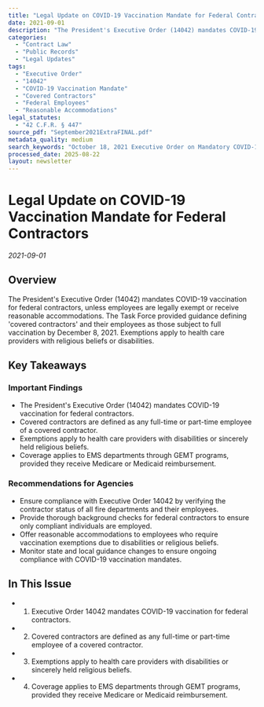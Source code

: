 ```yaml
---
title: "Legal Update on COVID-19 Vaccination Mandate for Federal Contractors"
date: 2021-09-01
description: "The President's Executive Order (14042) mandates COVID-19 vaccination for federal contractors, unless employees are legally exempt or receive reasonable accommodations. The Task Force provided guidance defining 'covered contractors' and their employees as those subject to full vaccination by December 8, 2021. Exemptions apply to health care providers with religious beliefs or disabilities."
categories:
  - "Contract Law"
  - "Public Records"
  - "Legal Updates"
tags:
  - "Executive Order"
  - "14042"
  - "COVID-19 Vaccination Mandate"
  - "Covered Contractors"
  - "Federal Employees"
  - "Reasonable Accommodations"
legal_statutes:
  - "42 C.F.R. § 447"
source_pdf: "September2021ExtraFINAL.pdf"
metadata_quality: medium
search_keywords: "October 18, 2021 Executive Order on Mandatory COVID-19 Vaccination for Federal Contractors; September 9, 2021 OMB Guidance on Mandatory COVID-19 Vaccination for Federal Contractors; September 24, 2021..."
processed_date: 2025-08-22
layout: newsletter
---
```


# Legal Update on COVID-19 Vaccination Mandate for Federal Contractors

*2021-09-01*

## Overview

The President's Executive Order (14042) mandates COVID-19 vaccination for federal contractors, unless employees are legally exempt or receive reasonable accommodations. The Task Force provided guidance defining 'covered contractors' and their employees as those subject to full vaccination by December 8, 2021. Exemptions apply to health care providers with religious beliefs or disabilities.

## Key Takeaways

### Important Findings

- The President's Executive Order (14042) mandates COVID-19 vaccination for federal contractors.
- Covered contractors are defined as any full-time or part-time employee of a covered contractor.
- Exemptions apply to health care providers with disabilities or sincerely held religious beliefs.
- Coverage applies to EMS departments through GEMT programs, provided they receive Medicare or Medicaid reimbursement.

### Recommendations for Agencies

- Ensure compliance with Executive Order 14042 by verifying the contractor status of all fire departments and their employees.
- Provide thorough background checks for federal contractors to ensure only compliant individuals are employed.
- Offer reasonable accommodations to employees who require vaccination exemptions due to disabilities or religious beliefs.
- Monitor state and local guidance changes to ensure ongoing compliance with COVID-19 vaccination mandates.

## In This Issue

- 1. Executive Order 14042 mandates COVID-19 vaccination for federal contractors.
- 2. Covered contractors are defined as any full-time or part-time employee of a covered contractor.
- 3. Exemptions apply to health care providers with disabilities or sincerely held religious beliefs.
- 4. Coverage applies to EMS departments through GEMT programs, provided they receive Medicare or Medicaid reimbursement.

